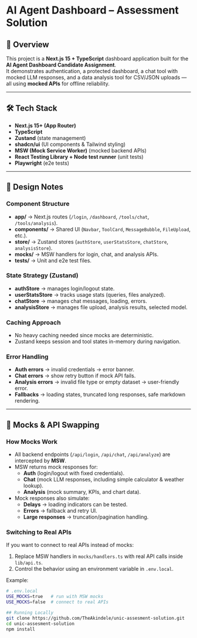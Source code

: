 # AI Agent Dashboard – Assessment Solution

## 🚀 Overview
This project is a **Next.js 15 + TypeScript** dashboard application built for the **AI Agent Dashboard Candidate Assignment**.  
It demonstrates authentication, a protected dashboard, a chat tool with mocked LLM responses, and a data analysis tool for CSV/JSON uploads — all using **mocked APIs** for offline reliability.

---

## 🛠 Tech Stack
- **Next.js 15+ (App Router)**  
- **TypeScript**  
- **Zustand** (state management)  
- **shadcn/ui** (UI components & Tailwind styling)  
- **MSW (Mock Service Worker)** (mocked backend APIs)  
- **React Testing Library + Node test runner** (unit tests)  
- **Playwright** (e2e tests)

---

## 📐 Design Notes

### Component Structure
- **app/** → Next.js routes (`/login`, `/dashboard`, `/tools/chat`, `/tools/analysis`).  
- **components/** → Shared UI (`Navbar`, `ToolCard`, `MessageBubble`, `FileUpload`, etc.).  
- **store/** → Zustand stores (`authStore`, `userStatsStore`, `chatStore`, `analysisStore`).  
- **mocks/** → MSW handlers for login, chat, and analysis APIs.  
- **tests/** → Unit and e2e test files.  

### State Strategy (Zustand)
- **authStore** → manages login/logout state.  
- **userStatsStore** → tracks usage stats (queries, files analyzed).  
- **chatStore** → manages chat messages, loading, errors.  
- **analysisStore** → manages file upload, analysis results, selected model.  

### Caching Approach
- No heavy caching needed since mocks are deterministic.  
- Zustand keeps session and tool states in-memory during navigation.  

### Error Handling
- **Auth errors** → invalid credentials → error banner.  
- **Chat errors** → show retry button if mock API fails.  
- **Analysis errors** → invalid file type or empty dataset → user-friendly error.  
- **Fallbacks** → loading states, truncated long responses, safe markdown rendering.

---

## 🔌 Mocks & API Swapping

### How Mocks Work
- All backend endpoints (`/api/login`, `/api/chat`, `/api/analyze`) are intercepted by **MSW**.  
- MSW returns mock responses for:
  - **Auth** (login/logout with fixed credentials).  
  - **Chat** (mock LLM responses, including simple calculator & weather lookup).  
  - **Analysis** (mock summary, KPIs, and chart data).  
- Mock responses also simulate:
  - **Delays** → loading indicators can be tested.  
  - **Errors** → fallback and retry UI.  
  - **Large responses** → truncation/pagination handling.  

### Switching to Real APIs
If you want to connect to real APIs instead of mocks:
1. Replace MSW handlers in `mocks/handlers.ts` with real API calls inside `lib/api.ts`.  
2. Control the behavior using an environment variable in `.env.local`.  

Example:
```bash
# .env.local
USE_MOCKS=true   # run with MSW mocks
USE_MOCKS=false  # connect to real APIs

## Running Locally
git clone https://github.com/TheAkindele/unic-assesment-solution.git
cd unic-assesment-solution
npm install
